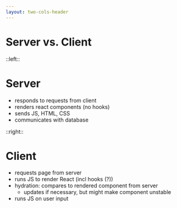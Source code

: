 ```yaml
---
layout: two-cols-header
---
```


# Server vs. Client

::left::

<v-clicks>

# Server

- responds to requests from client
- renders react components (no hooks)
- sends JS, HTML, CSS
- <span class="featured">communicates with database</span>

::right::

# Client

- requests page from server
- runs JS to render React (incl hooks (?))
- hydration: compares to rendered component from server
    - updates if necessary, but might make component unstable
- <span class="featured">runs JS on user input</span>

</v-clicks>